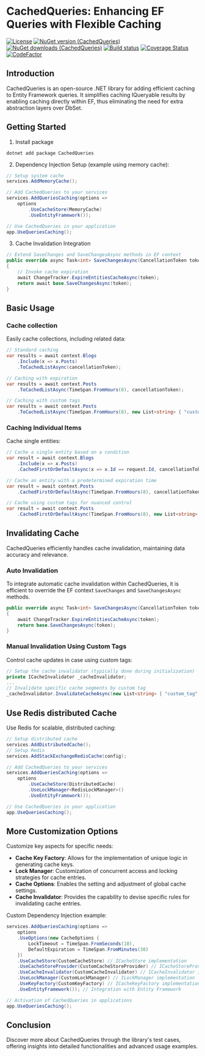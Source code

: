# CachedQueries: Enhancing EF Queries with Flexible Caching

[![License](https://img.shields.io/:license-mit-blue.svg)](https://vposd.mit-license.org/)
[![NuGet version (CachedQueries)](https://img.shields.io/nuget/v/CachedQueries.svg)](https://www.nuget.org/packages/CachedQueries/)
[![NuGet downloads (CachedQueries)](https://img.shields.io/nuget/dt/CachedQueries.svg)](https://www.nuget.org/packages/CachedQueries/)
[![Build status](https://github.com/vposd/CachedQueries/actions/workflows/release.yml/badge.svg)]()
[![Coverage Status](https://coveralls.io/repos/github/vposd/CachedQueries/badge.svg?branch=master)](https://coveralls.io/github/vposd/CachedQueries?branch=master)
[![CodeFactor](https://www.codefactor.io/repository/github/vposd/cachedqueries/badge)](https://www.codefactor.io/repository/github/vposd/cachedqueries)

## Introduction

CachedQueries is an open-source .NET library for adding efficient caching to Entity Framework queries. 
It simplifies caching IQueryable results by enabling caching directly within EF, thus eliminating the need for extra abstraction layers over DbSet.


## Getting Started

1. Install package

```
dotnet add package CachedQueries
```

2. Dependency Injection Setup (example using memory cache):

```c#
// Setup system cache
services.AddMemoryCache();

// Add CachedQueries to your services
services.AddQueriesCaching(options =>
    options
        .UseCacheStore(MemoryCache)
        .UseEntityFramework());

// Use CachedQueries in your application
app.UseQueriesCaching();

```

3. Cache Invalidation Integration

```c#
// Extend SaveChanges and SaveChangesAsync methods in EF context
public override async Task<int> SaveChangesAsync(CancellationToken token = default)
{
    // Invoke cache expiration
    await ChangeTracker.ExpireEntitiesCacheAsync(token);
    return await base.SaveChangesAsync(token);
}
```

## Basic Usage

### Cache collection

Easily cache collections, including related data:

```c#
// Standard caching
var results = await context.Blogs
    .Include(x => x.Posts)
    .ToCachedListAsync(cancellationToken);

// Caching with expiration
var results = await context.Posts
    .ToCachedListAsync(TimeSpan.FromHours(8), cancellationToken);

// Caching with custom tags
var results = await context.Posts
    .ToCachedListAsync(TimeSpan.FromHours(8), new List<string> { "custom_tag" }, cancellationToken);
```

### Caching Individual Items

Cache single entities:

```c#
// Cache a single entity based on a condition
var result = await context.Blogs
    .Include(x => x.Posts)
    .CachedFirstOrDefaultAsync(x => x.Id == request.Id, cancellationToken);

// Cache an entity with a predetermined expiration time
var result = await context.Posts
    .CachedFirstOrDefaultAsync(TimeSpan.FromHours(8), cancellationToken);

// Cache using custom tags for nuanced control
var result = await context.Posts
    .CachedFirstOrDefaultAsync(TimeSpan.FromHours(8), new List<string> { "custom_tag" }, cancellationToken);
```

## Invalidating Cache

CachedQueries efficiently handles cache invalidation, maintaining data accuracy and relevance.

### Auto Invalidation

To integrate automatic cache invalidation within CachedQueries, it is efficient to override the EF context `SaveChanges` and `SaveChangesAsync` methods.

```c#
public override async Task<int> SaveChangesAsync(CancellationToken token = default)
{
    await ChangeTracker.ExpireEntitiesCacheAsync(token);
    return base.SaveChangesAsync(token);
}
```

### Manual Invalidation Using Custom Tags

Control cache updates in case using custom tags:

```c#
// Setup the cache invalidator (typically done during initialization)
private ICacheInvalidator _cacheInvalidator;
...
// Invalidate specific cache segments by custom tag
_cacheInvalidator.InvalidateCacheAsync(new List<string> { "custom_tag" })
```

## Use Redis distributed Cache

Use Redis for scalable, distributed caching:

```c#
// Setup distributed cache
services.AddDistributedCache();
// Setup Redis
services.AddStackExchangeRedisCache(config);

// Add CachedQueries to your services
services.AddQueriesCaching(options =>
    options
        .UseCacheStore(DistributedCache)
        .UseLockManager<RedisLockManager>()
        .UseEntityFramework());

// Use CachedQueries in your application
app.UseQueriesCaching();
```

## More Customization Options

Customize key aspects for specific needs:

- **Cache Key Factory**: Allows for the implementation of unique logic in generating cache keys.
- **Lock Manager**: Customization of concurrent access and locking strategies for cache entries.
- **Cache Options**: Enables the setting and adjustment of global cache settings.
- **Cache Invalidator**: Provides the capability to devise specific rules for invalidating cache entries.

Custom Dependency Injection example:

```c#
services.AddQueriesCaching(options =>
    options
    .UseOptions(new CacheOptions {
        LockTimeout = TimeSpan.FromSeconds(10),
        DefaultExpiration = TimeSpan.FromMinutes(30)
    })
    .UseCacheStore(CustomCacheStore) // ICacheStore implementation
    .UseCacheStoreProvider(CustomCacheStoreProvider) // ICacheStoreProvider implementation
    .UseCacheInvalidator(CustomCacheInvalidator) // ICacheInvalidator implementation
    .UseLockManager(CustomLockManager) // ILockManager implementation
    .UseKeyFactory(CustomKeyFactory) // ICacheKeyFactory implementation
    .UseEntityFramework()); // Integration with Entity Framework

// Activation of CachedQueries in applications
app.UseQueriesCaching();

```

## Conclusion

Discover more about CachedQueries through the library's test cases, offering insights into detailed functionalities and advanced usage examples.
